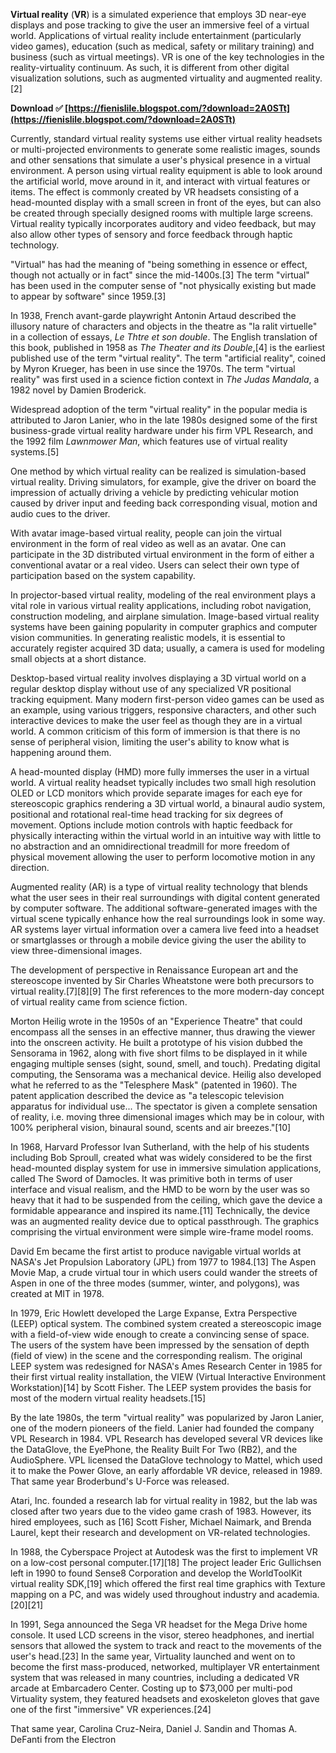 **Virtual reality** (**VR**) is a simulated experience that employs 3D near-eye displays and pose tracking to give the user an immersive feel of a virtual world. Applications of virtual reality include entertainment (particularly video games), education (such as medical, safety or military training) and business (such as virtual meetings). VR is one of the key technologies in the reality-virtuality continuum. As such, it is different from other digital visualization solutions, such as augmented virtuality and augmented reality.[2]
 
**Download ✅ [https://fienislile.blogspot.com/?download=2A0STt](https://fienislile.blogspot.com/?download=2A0STt)**


 
Currently, standard virtual reality systems use either virtual reality headsets or multi-projected environments to generate some realistic images, sounds and other sensations that simulate a user's physical presence in a virtual environment. A person using virtual reality equipment is able to look around the artificial world, move around in it, and interact with virtual features or items. The effect is commonly created by VR headsets consisting of a head-mounted display with a small screen in front of the eyes, but can also be created through specially designed rooms with multiple large screens. Virtual reality typically incorporates auditory and video feedback, but may also allow other types of sensory and force feedback through haptic technology.
 
"Virtual" has had the meaning of "being something in essence or effect, though not actually or in fact" since the mid-1400s.[3] The term "virtual" has been used in the computer sense of "not physically existing but made to appear by software" since 1959.[3]
 
In 1938, French avant-garde playwright Antonin Artaud described the illusory nature of characters and objects in the theatre as "la ralit virtuelle" in a collection of essays, *Le Thtre et son double*. The English translation of this book, published in 1958 as *The Theater and its Double*,[4] is the earliest published use of the term "virtual reality". The term "artificial reality", coined by Myron Krueger, has been in use since the 1970s. The term "virtual reality" was first used in a science fiction context in *The Judas Mandala*, a 1982 novel by Damien Broderick.
 
Widespread adoption of the term "virtual reality" in the popular media is attributed to Jaron Lanier, who in the late 1980s designed some of the first business-grade virtual reality hardware under his firm VPL Research, and the 1992 film *Lawnmower Man*, which features use of virtual reality systems.[5]

One method by which virtual reality can be realized is simulation-based virtual reality. Driving simulators, for example, give the driver on board the impression of actually driving a vehicle by predicting vehicular motion caused by driver input and feeding back corresponding visual, motion and audio cues to the driver.
 
With avatar image-based virtual reality, people can join the virtual environment in the form of real video as well as an avatar. One can participate in the 3D distributed virtual environment in the form of either a conventional avatar or a real video. Users can select their own type of participation based on the system capability.
 
In projector-based virtual reality, modeling of the real environment plays a vital role in various virtual reality applications, including robot navigation, construction modeling, and airplane simulation. Image-based virtual reality systems have been gaining popularity in computer graphics and computer vision communities. In generating realistic models, it is essential to accurately register acquired 3D data; usually, a camera is used for modeling small objects at a short distance.
 
Desktop-based virtual reality involves displaying a 3D virtual world on a regular desktop display without use of any specialized VR positional tracking equipment. Many modern first-person video games can be used as an example, using various triggers, responsive characters, and other such interactive devices to make the user feel as though they are in a virtual world. A common criticism of this form of immersion is that there is no sense of peripheral vision, limiting the user's ability to know what is happening around them.
 
A head-mounted display (HMD) more fully immerses the user in a virtual world. A virtual reality headset typically includes two small high resolution OLED or LCD monitors which provide separate images for each eye for stereoscopic graphics rendering a 3D virtual world, a binaural audio system, positional and rotational real-time head tracking for six degrees of movement. Options include motion controls with haptic feedback for physically interacting within the virtual world in an intuitive way with little to no abstraction and an omnidirectional treadmill for more freedom of physical movement allowing the user to perform locomotive motion in any direction.
 
Augmented reality (AR) is a type of virtual reality technology that blends what the user sees in their real surroundings with digital content generated by computer software. The additional software-generated images with the virtual scene typically enhance how the real surroundings look in some way. AR systems layer virtual information over a camera live feed into a headset or smartglasses or through a mobile device giving the user the ability to view three-dimensional images.
 
The development of perspective in Renaissance European art and the stereoscope invented by Sir Charles Wheatstone were both precursors to virtual reality.[7][8][9] The first references to the more modern-day concept of virtual reality came from science fiction.
 
Morton Heilig wrote in the 1950s of an "Experience Theatre" that could encompass all the senses in an effective manner, thus drawing the viewer into the onscreen activity. He built a prototype of his vision dubbed the Sensorama in 1962, along with five short films to be displayed in it while engaging multiple senses (sight, sound, smell, and touch). Predating digital computing, the Sensorama was a mechanical device. Heilig also developed what he referred to as the "Telesphere Mask" (patented in 1960). The patent application described the device as "a telescopic television apparatus for individual use... The spectator is given a complete sensation of reality, i.e. moving three dimensional images which may be in colour, with 100% peripheral vision, binaural sound, scents and air breezes."[10]
 
In 1968, Harvard Professor Ivan Sutherland, with the help of his students including Bob Sproull, created what was widely considered to be the first head-mounted display system for use in immersive simulation applications, called The Sword of Damocles. It was primitive both in terms of user interface and visual realism, and the HMD to be worn by the user was so heavy that it had to be suspended from the ceiling, which gave the device a formidable appearance and inspired its name.[11] Technically, the device was an augmented reality device due to optical passthrough. The graphics comprising the virtual environment were simple wire-frame model rooms.
 
David Em became the first artist to produce navigable virtual worlds at NASA's Jet Propulsion Laboratory (JPL) from 1977 to 1984.[13] The Aspen Movie Map, a crude virtual tour in which users could wander the streets of Aspen in one of the three modes (summer, winter, and polygons), was created at MIT in 1978.
 
In 1979, Eric Howlett developed the Large Expanse, Extra Perspective (LEEP) optical system. The combined system created a stereoscopic image with a field-of-view wide enough to create a convincing sense of space. The users of the system have been impressed by the sensation of depth (field of view) in the scene and the corresponding realism. The original LEEP system was redesigned for NASA's Ames Research Center in 1985 for their first virtual reality installation, the VIEW (Virtual Interactive Environment Workstation)[14] by Scott Fisher. The LEEP system provides the basis for most of the modern virtual reality headsets.[15]
 
By the late 1980s, the term "virtual reality" was popularized by Jaron Lanier, one of the modern pioneers of the field. Lanier had founded the company VPL Research in 1984. VPL Research has developed several VR devices like the DataGlove, the EyePhone, the Reality Built For Two (RB2), and the AudioSphere. VPL licensed the DataGlove technology to Mattel, which used it to make the Power Glove, an early affordable VR device, released in 1989. That same year Broderbund's U-Force was released.
 
Atari, Inc. founded a research lab for virtual reality in 1982, but the lab was closed after two years due to the video game crash of 1983. However, its hired employees, such as [16] Scott Fisher, Michael Naimark, and Brenda Laurel, kept their research and development on VR-related technologies.
 
In 1988, the Cyberspace Project at Autodesk was the first to implement VR on a low-cost personal computer.[17][18] The project leader Eric Gullichsen left in 1990 to found Sense8 Corporation and develop the WorldToolKit virtual reality SDK,[19] which offered the first real time graphics with Texture mapping on a PC, and was widely used throughout industry and academia.[20][21]
 
In 1991, Sega announced the Sega VR headset for the Mega Drive home console. It used LCD screens in the visor, stereo headphones, and inertial sensors that allowed the system to track and react to the movements of the user's head.[23] In the same year, Virtuality launched and went on to become the first mass-produced, networked, multiplayer VR entertainment system that was released in many countries, including a dedicated VR arcade at Embarcadero Center. Costing up to $73,000 per multi-pod Virtuality system, they featured headsets and exoskeleton gloves that gave one of the first "immersive" VR experiences.[24]
 
That same year, Carolina Cruz-Neira, Daniel J. Sandin and Thomas A. DeFanti from the Electron